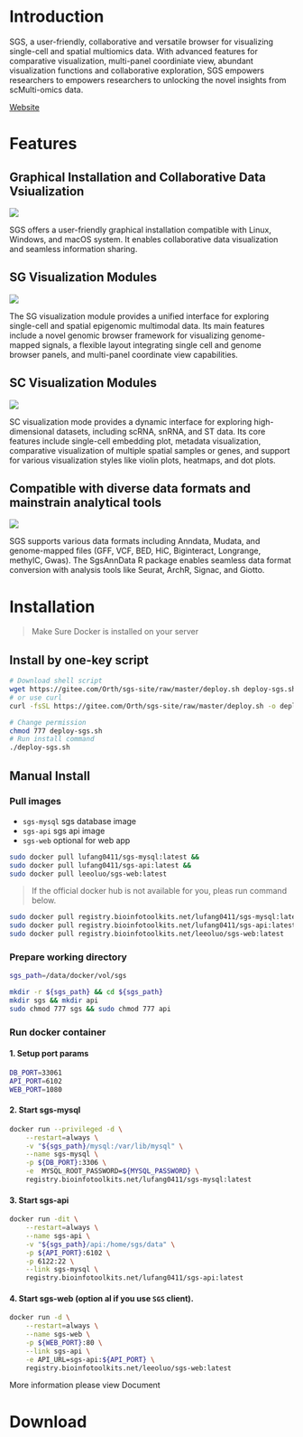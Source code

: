 # Introduction

SGS, a user-friendly, collaborative and versatile browser for visualizing single-cell and spatial multiomics data. With advanced features for comparative visualization, multi-panel coordiniate view, abundant visualization functions and collaborative exploration, SGS empowers researchers to empowers researchers to unlocking the novel insights from scMulti-omics data.

[Website](https://sgs.bioinfotoolkits.net)

# Features

## Graphical Installation and Collaborative Data Vsiualization

![](https://211.bioinfotoolkits.net:10290/sgs/website/feature_1.png)

SGS offers a user-friendly graphical installation compatible with Linux, Windows, and macOS system. It enables collaborative data visualization and seamless information sharing.

## SG Visualization Modules

![](https://211.bioinfotoolkits.net:10290/sgs/website/feature_2.png)

The SG visualization module provides a unified interface for exploring single-cell and spatial epigenomic multimodal data. Its main features include a novel genomic browser framework for visualizing genome-mapped signals, a flexible layout integrating single cell and genome browser panels, and multi-panel coordinate view capabilities.

## SC Visualization Modules

![](https://211.bioinfotoolkits.net:10290/sgs/website/feature_3.png)

SC visualization mode provides a dynamic interface for exploring high-dimensional datasets, including scRNA, snRNA, and ST data. Its core features include single-cell embedding plot, metadata visualization, comparative visualization of multiple spatial samples or genes, and support for various visualization styles like violin plots, heatmaps, and dot plots.

## Compatible with diverse data formats and mainstrain analytical tools

![](https://211.bioinfotoolkits.net:10290/sgs/website/feature_4.png)

SGS supports various data formats including Anndata, Mudata, and genome-mapped files (GFF, VCF, BED, HiC, Biginteract, Longrange, methylC, Gwas). The SgsAnnData R package enables seamless data format conversion with analysis tools like Seurat, ArchR, Signac, and Giotto.

# Installation

> Make Sure Docker is installed on your server

## Install by one-key script

```sh
# Download shell script
wget https://gitee.com/Orth/sgs-site/raw/master/deploy.sh deploy-sgs.sh
# or use curl
curl -fsSL https://gitee.com/Orth/sgs-site/raw/master/deploy.sh -o deploy-sgs.sh

# Change permission
chmod 777 deploy-sgs.sh
# Run install command
./deploy-sgs.sh
```

## Manual Install

### Pull images

- `sgs-mysql` sgs database image
- `sgs-api` sgs api image
- `sgs-web` optional for web app

```sh
sudo docker pull lufang0411/sgs-mysql:latest &&
sudo docker pull lufang0411/sgs-api:latest &&
sudo docker pull leeoluo/sgs-web:latest
```

> If the official docker hub is not available for you, pleas run command below.

```sh
sudo docker pull registry.bioinfotoolkits.net/lufang0411/sgs-mysql:latest &&
sudo docker pull registry.bioinfotoolkits.net/lufang0411/sgs-api:latest &&
sudo docker pull registry.bioinfotoolkits.net/leeoluo/sgs-web:latest
```

### Prepare working directory

```sh
sgs_path=/data/docker/vol/sgs

mkdir -r ${sgs_path} && cd ${sgs_path}
mkdir sgs && mkdir api
sudo chmod 777 sgs && sudo chmod 777 api
```

### Run docker container

#### 1. Setup port params

```sh
DB_PORT=33061
API_PORT=6102
WEB_PORT=1080
```

#### 2. Start sgs-mysql

```sh
docker run --privileged -d \
    --restart=always \
    -v "${sgs_path}/mysql:/var/lib/mysql" \
    --name sgs-mysql \
    -p ${DB_PORT}:3306 \
    -e  MYSQL_ROOT_PASSWORD=${MYSQL_PASSWORD} \
    registry.bioinfotoolkits.net/lufang0411/sgs-mysql:latest
```

#### 3. Start sgs-api

```sh
docker run -dit \
    --restart=always \
    --name sgs-api \
    -v "${sgs_path}/api:/home/sgs/data" \
    -p ${API_PORT}:6102 \
    -p 6122:22 \
    --link sgs-mysql \
    registry.bioinfotoolkits.net/lufang0411/sgs-api:latest
```

#### 4. Start sgs-web (option al if you use `SGS` client).

```sh
docker run -d \
    --restart=always \
    --name sgs-web \
    -p ${WEB_PORT}:80 \
    --link sgs-api \
    -e API_URL=sgs-api:${API_PORT} \
    registry.bioinfotoolkits.net/leeoluo/sgs-web:latest
```

More information please view Document


# Download

